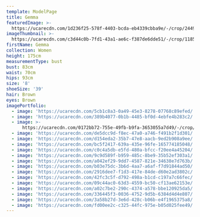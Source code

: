 ```yaml
---
template: ModelPage
title: Gemma
featuredImage: >-
  https://ucarecdn.com/1d236f25-578f-4403-bcda-eb4339cbba9e/-/crop/2449x1201/0,111/-/preview/
imageThumbnail: >-
  https://ucarecdn.com/c3d44c0b-7fd1-43a1-ae6c-f387de6dde51/-/crop/1185x1589/335,155/-/preview/
firstName: Gemma
collection: Women
height: 175cm
measurementType: bust
bust: 83cm
waist: 70cm
hips: 93cm
size: '8'
shoeSize: '39'
hair: Brown
eyes: Brown
imagePortfolio:
  - image: 'https://ucarecdn.com/5cb1c8a3-0a49-45e3-8278-07768c89efed/'
  - image: 'https://ucarecdn.com/389b4077-0b1b-4485-bf0d-4ebfe4b283c2/'
  - image: >-
      https://ucarecdn.com/0172bb72-755e-49fb-b9fa-3653055a7d49/-/crop/2127x1933/0,0/-/preview/
  - image: 'https://ucarecdn.com/de5dcc9d-f8ec-47a0-a746-f491b2f1d301/'
  - image: 'https://ucarecdn.com/d154eda2-35b7-47e8-aacb-9ed2b908a9ee/'
  - image: 'https://ucarecdn.com/bc5f2417-639a-435e-96fe-165774185048/'
  - image: 'https://ucarecdn.com/c0c4a5db-e5fd-480a-bfcc-f20ee4a45204/'
  - image: 'https://ucarecdn.com/9c9d589f-b959-485c-8be9-35b52ef303a1/'
  - image: 'https://ucarecdn.com/a042ef29-9dd7-4587-821e-34638e7d763b/'
  - image: 'https://ucarecdn.com/b03e75dc-3b6d-4aa7-a6af-f7d91844ad50/'
  - image: 'https://ucarecdn.com/2916dee7-f1d3-417e-84de-d60e2ad3802c/'
  - image: 'https://ucarecdn.com/42fc3c5f-d792-498a-b1cd-c197a7c66fec/'
  - image: 'https://ucarecdn.com/09c44ac0-63d3-4559-bc50-cf13ae62153e/'
  - image: 'https://ucarecdn.com/a02c7be2-290c-4374-a578-bbe120925da5/'
  - image: 'https://ucarecdn.com/336445f3-0036-4752-9d5b-6384d4d4e807/'
  - image: 'https://ucarecdn.com/3a58b27d-3e6d-428c-b06b-e4f1965375a8/'
  - image: 'https://ucarecdn.com/fd00ee2c-c325-44fc-975e-b05d025fee49/'
---
```


